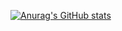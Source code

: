 [![Anurag's GitHub stats](https://github-readme-stats.vercel.app/api?username=obssousa)](https://github.com/obssousa/github-readme-stats)
